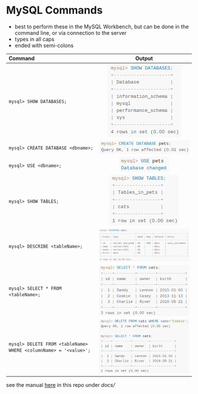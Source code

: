 # MySQL Commands

- best to perform these in the MySQL Workbench, but can be done in the command line, or via connection to the server
- types in all caps
- ended with semi-colons

| Command | Output |
| :-- | :-: |
| `mysql> SHOW DATABASES;` | ![showDBs](../imgs/cmd-show_databases.png) |
| `mysql> CREATE DATABASE <dbname>;` | ![createDB](./../imgs/cmd-create_database.png) |
| `mysql> USE <dbname>;` | ![useDB](../imgs/cmd-use_database.png) |
| `mysql> SHOW TABLES;` | ![showTables](../imgs/cmd-show_tables.png) |
| `mysql> DESCRIBE <tableName>;` | ![describeTable](../imgs/cmd-describe_table.png) |
| `mysql> SELECT * FROM <tableName>;` | ![selectFrom](../imgs/cmd-select_from.png) |
| `mysql> DELETE FROM <tableName> WHERE <columnName> = '<value>';` | ![deleteWhere](../imgs/cmd-delete_where.png) |

see the manual [here](./MySQL-Getting%20Started%20with%20MySQL%20manual.pdf) in this repo under *docs/*
